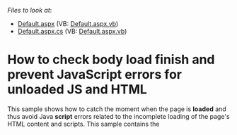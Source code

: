 <!-- default file list -->
*Files to look at*:

* [Default.aspx](./CS/WebSite/Default.aspx) (VB: [Default.aspx.vb](./VB/WebSite/Default.aspx.vb))
* [Default.aspx.cs](./CS/WebSite/Default.aspx.cs) (VB: [Default.aspx.vb](./VB/WebSite/Default.aspx.vb))
<!-- default file list end -->
# How to check body load finish and prevent JavaScript errors for unloaded JS and HTML


<p>This sample shows how to catch the moment when the page is <strong>loaded</strong> and thus avoid Java <strong>script</strong> errors related to the incomplete loading of the page's HTML content and scripts.  This sample contains the <i><script src='?dummy=1'... ></i> tag which is positioned before the <strong>ASPxCallback</strong> declaration. This tag mimics server delay for 5 secods. If you click the <strong>link</strong> during this moment, the callback will not be sent, bu the "Please wait" message will be shown. Once the <strong>scripts</strong> are <strong>loaded</strong>, the callback will be sent to the server and properly handled.</p>

<br/>


